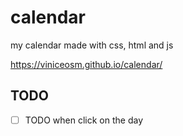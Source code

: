 # calendar
my calendar made with css, html and js

https://viniceosm.github.io/calendar/

## TODO
- [ ] TODO when click on the day
